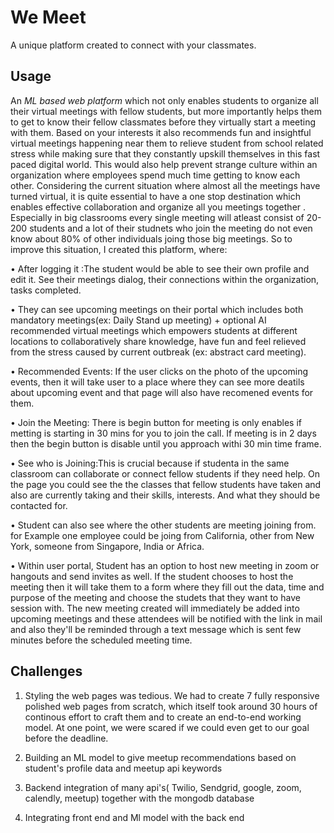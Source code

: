 # We Meet
A unique platform created to connect with your classmates.

## Usage
An *ML based web platform* which not only enables students to organize all their virtual meetings with fellow students, but more importantly helps them to get to know their fellow classmates before they virtually start a meeting with them. Based on your interests it also recommends fun and insightful virtual meetings happening near them to relieve student from school related stress while making sure that they constantly upskill themselves in this fast paced digital world. This would also help prevent strange culture within an organization where employees spend much time getting to know each other. 
Considering the current situation where almost all the meetings have turned virtual, it is quite essential to have a one stop destination which enables effective collaboration and organize all you meetings together . Especially in big classrooms every single meeting will atleast consist of 20-200 students and a lot of their studnets who join the meeting do not even know about 80% of other individuals joing those big meetings. So to improve this situation, I created this platform, where: 

• After logging it :The student would be able to see their own profile and edit it. See their meetings dialog, their connections within the organization, tasks completed.

• They can see upcoming meetings on their portal which includes both mandatory meetings(ex: Daily Stand up meeting) + optional AI recommended virtual meetings which empowers students at different locations to collaboratively share knowledge, have fun and feel relieved from the stress caused by current outbreak (ex: abstract card meeting). 

• Recommended Events: If the user clicks on the photo of the upcoming events, then it will take user to a place where they can see more deatils about upcoming event and that page will also have recomened events for them.

• Join the Meeting: There is begin button for meeting is only enables if metting is starting in 30 mins for you to join the call. If meeting is in 2 days then the begin button is disable until you approach withi 30 min time frame. 

• See who is Joining:This is crucial because if studenta in the same classroom can collaborate or connect fellow students if they need help.  On the page you could see the the classes that fellow students have taken and also are currently taking and their skills, interests. And what they should be contacted for.

• Student can also see where the other students are meeting joining from. for Example one employee could be joing from California, other from New York, someone from Singapore, India or Africa.

• Within user portal, Student has an option to host new meeting in zoom or hangouts and send invites as well. If the student chooses to host the meeting then it will take them to a form where they fill out the data, time and purpose of the meeting and choose the studets that they want to have session with. The new meeting created will immediately be added into upcoming meetings and these attendees will be notified with the link in mail and also they'll be reminded through a text message which is sent few minutes before the scheduled meeting time.  

## Challenges ##

1) Styling the web pages was tedious. We had to create 7 fully responsive polished web pages from scratch, which itself took around 30 hours of continous effort to craft them and to create an end-to-end working model. At one point, we were scared if we could even get to our goal before the deadline.

2) Building an ML model to give meetup recommendations based on student's profile data and meetup api keywords

3) Backend integration of many api's( Twilio, Sendgrid, google, zoom, calendly, meetup) together with the mongodb database

4) Integrating front end and Ml model with the back end 
